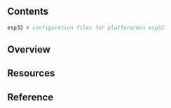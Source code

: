 ## Contents

```sh
esp32 # configuration files for platform/mcu esp32
```

## Overview

## Resources

## Reference